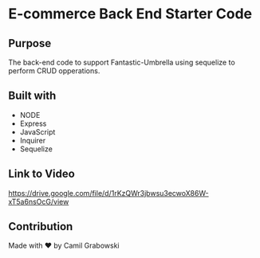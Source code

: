 # E-commerce Back End Starter Code

## Purpose
The back-end code to support Fantastic-Umbrella using sequelize to perform CRUD opperations.

## Built with
* NODE
* Express
* JavaScript
* Inquirer
* Sequelize

## Link to Video
https://drive.google.com/file/d/1rKzQWr3jbwsu3ecwoX86W-xT5a6nsOcG/view

## Contribution
Made with ❤️ by Camil Grabowski
